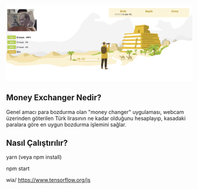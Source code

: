 ![](money.png)

## Money Exchanger Nedir?
Genel amacı para bozdurma olan "money changer" uygulaması, webcam üzerinden göterilen Türk lirasının ne kadar olduğunu hesaplayıp, kasadaki paralara göre en uygun bozdurma işlemini sağlar.

## Nasıl Çalıştırılır?

yarn (veya npm install)

npm start


wia/ https://www.tensorflow.org/js
